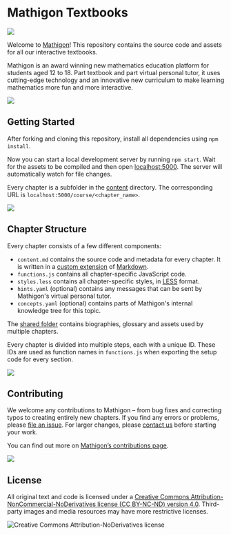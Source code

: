 # Mathigon Textbooks

![](https://mathigon.org/images/hero.png)

Welcome to [Mathigon](https://mathigon.org)! This repository contains the source
code and assets for all our interactive textbooks.

Mathigon is an award winning new mathematics education platform for students
aged 12 to 18. Part textbook and part virtual personal tutor, it uses
cutting-edge technology and an innovative new curriculum to make learning
mathematics more fun and more interactive.

![](https://mathigon.org/images/unused/divider-1.png)


## Getting Started

After forking and cloning this repository, install all dependencies using
`npm install`.

Now you can start a local development server by running `npm start`. Wait for
the assets to be compiled and then open [localhost:5000](http://localhost:5000).
The server will automatically watch for file changes.

Every chapter is a subfolder in the [content](tree/master/content) directory.
The corresponding URL is `localhost:5000/course/<chapter_name>`.

![](https://mathigon.org/images/unused/divider-2.png)


## Chapter Structure

Every chapter consists of a few different components:

* `content.md` contains the source code and metadata for every chapter. It is
  written in a [custom extension](wiki/content.md) of
  [Markdown](https://github.com/adam-p/markdown-here/wiki/Markdown-Cheatsheet).
* `functions.js` contains all chapter-specific JavaScript code.
* `styles.less` contains all chapter-specific styles, in
  [LESS](http://lesscss.org/) format.
* `hints.yaml` (optional) contains any messages that can be sent by Mathigon's
  virtual personal tutor.
* `concepts.yaml` (optional) contains parts of Mathigon's internal knowledge
  tree for this topic.

The [shared folder](tree/master/content/shared) contains biographies, glossary
and assets used by multiple chapters.

Every chapter is divided into multiple steps, each with a unique ID. These IDs
are used as function names in `functions.js` when exporting the setup code
for every section.

![](https://mathigon.org/images/unused/divider-3.png)


## Contributing

We welcome any contributions to Mathigon – from bug fixes and correcting typos
to creating entirely new chapters. If you find any errors or problems, please
[file an issue](issues). For larger changes, please
[contact us](mailto:dev@mathigon.org) before starting your work.

You can find out more on [Mathigon’s contributions
page](https://mathigon.org/contribute).

![](https://mathigon.org/images/unused/divider-4.png)


## License

All original text and code is licensed under a [Creative Commons
Attribution-NonCommercial-NoDerivatives license (CC BY-NC-ND)
version 4.0](https://spdx.org/licenses/CC-BY-NC-ND-4.0.html). Third-party images
and media resources may have more restrictive licenses.

![Creative Commons Attribution-NoDerivatives
license](https://licensebuttons.net/l/by-nc-nd/4.0/88x31.png "CC BY-NC-SA")
